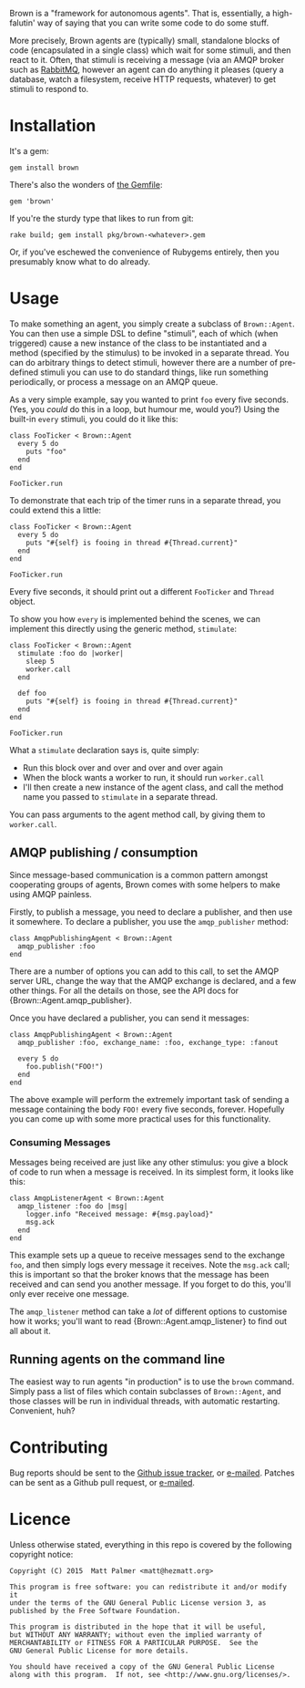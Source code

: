 Brown is a "framework for autonomous agents".  That is, essentially, a
high-falutin' way of saying that you can write some code to do some stuff.

More precisely, Brown agents are (typically) small, standalone blocks of
code (encapsulated in a single class) which wait for some stimuli, and then
react to it.  Often, that stimuli is receiving a message (via an AMQP broker
such as [RabbitMQ](http://rabbitmq.org/), however an agent can do anything
it pleases (query a database, watch a filesystem, receive HTTP requests,
whatever) to get stimuli to respond to.


# Installation

It's a gem:

    gem install brown

There's also the wonders of [the Gemfile](http://bundler.io):

    gem 'brown'

If you're the sturdy type that likes to run from git:

    rake build; gem install pkg/brown-<whatever>.gem

Or, if you've eschewed the convenience of Rubygems entirely, then you
presumably know what to do already.


# Usage

To make something an agent, you simply create a subclass of `Brown::Agent`.
You can then use a simple DSL to define "stimuli", each of which (when
triggered) cause a new instance of the class to be instantiated and a method
(specified by the stimulus) to be invoked in a separate thread.  You can do
arbitrary things to detect stimuli, however there are a number of
pre-defined stimuli you can use to do standard things, like run something
periodically, or process a message on an AMQP queue.

As a very simple example, say you wanted to print `foo` every five seconds.
(Yes, you *could* do this in a loop, but humour me, would you?)  Using the
built-in `every` stimuli, you could do it like this:

    class FooTicker < Brown::Agent
      every 5 do
        puts "foo"
      end
    end

    FooTicker.run

To demonstrate that each trip of the timer runs in a separate thread, you
could extend this a little:

    class FooTicker < Brown::Agent
      every 5 do
        puts "#{self} is fooing in thread #{Thread.current}"
      end
    end

    FooTicker.run

Every five seconds, it should print out a different `FooTicker` and `Thread`
object.

To show you how `every` is implemented behind the scenes, we can implement
this directly using the generic method, `stimulate`:

    class FooTicker < Brown::Agent
      stimulate :foo do |worker|
        sleep 5
        worker.call
      end

      def foo
        puts "#{self} is fooing in thread #{Thread.current}"
      end
    end

    FooTicker.run

What a `stimulate` declaration says is, quite simply:

 * Run this block over and over and over and over again
 * When the block wants a worker to run, it should run `worker.call`
 * I'll then create a new instance of the agent class, and call the method
   name you passed to `stimulate` in a separate thread.

You can pass arguments to the agent method call, by giving them to
`worker.call`.


## AMQP publishing / consumption

Since message-based communication is a common pattern amongst cooperating
groups of agents, Brown comes with some helpers to make using AMQP painless.

Firstly, to publish a message, you need to declare a publisher, and then use
it somewhere.  To declare a publisher, you use the `amqp_publisher` method:

    class AmqpPublishingAgent < Brown::Agent
      amqp_publisher :foo
    end

There are a number of options you can add to this call, to set the AMQP
server URL, change the way that the AMQP exchange is declared, and a few
other things.  For all the details on those, see the API docs for
{Brown::Agent.amqp_publisher}.

Once you have declared a publisher, you can send it messages:

    class AmqpPublishingAgent < Brown::Agent
      amqp_publisher :foo, exchange_name: :foo, exchange_type: :fanout

      every 5 do
        foo.publish("FOO!")
      end
    end

The above example will perform the extremely important task of sending a
message containing the body `FOO!` every five seconds, forever.  Hopefully
you can come up with some more practical uses for this functionality.


### Consuming Messages

Messages being received are just like any other stimulus: you give a block
of code to run when a message is received.  In its simplest form, it looks
like this:

    class AmqpListenerAgent < Brown::Agent
      amqp_listener :foo do |msg|
        logger.info "Received message: #{msg.payload}"
        msg.ack
      end
    end

This example sets up a queue to receive messages send to the exchange `foo`,
and then simply logs every message it receives.  Note the `msg.ack` call;
this is important so that the broker knows that the message has been
received and can send you another message.  If you forget to do this, you'll
only ever receive one message.

The `amqp_listener` method can take a *lot* of different options to
customise how it works; you'll want to read {Brown::Agent.amqp_listener} to
find out all about it.


## Running agents on the command line

The easiest way to run agents "in production" is to use the `brown` command.
Simply pass a list of files which contain subclasses of `Brown::Agent`, and
those classes will be run in individual threads, with automatic restarting.
Convenient, huh?


# Contributing

Bug reports should be sent to the [Github issue
tracker](https://github.com/mpalmer/brown/issues), or
[e-mailed](mailto:theshed+brown@hezmatt.org).  Patches can be sent as a
Github pull request, or [e-mailed](mailto:theshed+brown@hezmatt.org).


# Licence

Unless otherwise stated, everything in this repo is covered by the following
copyright notice:

    Copyright (C) 2015  Matt Palmer <matt@hezmatt.org>

    This program is free software: you can redistribute it and/or modify it
    under the terms of the GNU General Public License version 3, as
    published by the Free Software Foundation.

    This program is distributed in the hope that it will be useful,
    but WITHOUT ANY WARRANTY; without even the implied warranty of
    MERCHANTABILITY or FITNESS FOR A PARTICULAR PURPOSE.  See the
    GNU General Public License for more details.

    You should have received a copy of the GNU General Public License
    along with this program.  If not, see <http://www.gnu.org/licenses/>.
